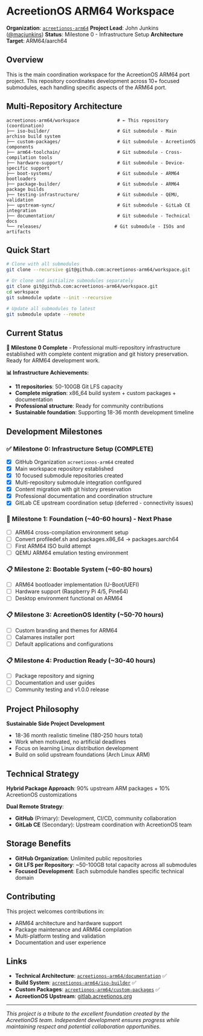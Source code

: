 # AcreetionOS ARM64 Workspace

**Organization**: [`acreetionos-arm64`](https://github.com/acreetionos-arm64)
**Project Lead**: John Junkins ([@macjunkins](https://github.com/macjunkins))
**Status**: Milestone 0 - Infrastructure Setup
**Architecture Target**: ARM64/aarch64

## Overview

This is the main coordination workspace for the AcreetionOS ARM64 port project. This repository coordinates development across 10+ focused submodules, each handling specific aspects of the ARM64 port.

## Multi-Repository Architecture

```
acreetionos-arm64/workspace              # ← This repository (coordination)
├── iso-builder/                         # Git submodule - Main archiso build system
├── custom-packages/                     # Git submodule - AcreetionOS components
├── arm64-toolchain/                     # Git submodule - Cross-compilation tools
├── hardware-support/                    # Git submodule - Device-specific support
├── boot-systems/                        # Git submodule - ARM64 bootloaders
├── package-builder/                     # Git submodule - ARM64 package builds
├── testing-infrastructure/              # Git submodule - QEMU, validation
├── upstream-sync/                       # Git submodule - GitLab CE integration
├── documentation/                       # Git submodule - Technical docs
└── releases/                           # Git submodule - ISOs and artifacts
```

## Quick Start

```bash
# Clone with all submodules
git clone --recursive git@github.com:acreetionos-arm64/workspace.git

# Or clone and initialize submodules separately
git clone git@github.com:acreetionos-arm64/workspace.git
cd workspace
git submodule update --init --recursive

# Update all submodules to latest
git submodule update --remote
```

## Current Status

**🎉 Milestone 0 Complete** - Professional multi-repository infrastructure established with complete content migration and git history preservation. Ready for ARM64 development work.

**📊 Infrastructure Achievements:**
- **11 repositories**: 50-100GB Git LFS capacity
- **Complete migration**: x86_64 build system + custom packages + documentation
- **Professional structure**: Ready for community contributions
- **Sustainable foundation**: Supporting 18-36 month development timeline

## Development Milestones

### ✅ Milestone 0: Infrastructure Setup (COMPLETE)
- [x] GitHub Organization `acreetionos-arm64` created
- [x] Main workspace repository established
- [x] 10 focused submodule repositories created
- [x] Multi-repository submodule integration configured
- [x] Content migration with git history preservation
- [x] Professional documentation and coordination structure
- [x] GitLab CE upstream coordination setup (deferred - connectivity issues)

### 🔄 Milestone 1: Foundation (~40-60 hours) - Next Phase
- [ ] ARM64 cross-compilation environment setup
- [ ] Convert profiledef.sh and packages.x86_64 → packages.aarch64
- [ ] First ARM64 ISO build attempt
- [ ] QEMU ARM64 emulation testing environment

### 📋 Milestone 2: Bootable System (~60-80 hours)
- [ ] ARM64 bootloader implementation (U-Boot/UEFI)
- [ ] Hardware support (Raspberry Pi 4/5, Pine64)
- [ ] Desktop environment functional on ARM64

### 📋 Milestone 3: AcreetionOS Identity (~50-70 hours)
- [ ] Custom branding and themes for ARM64
- [ ] Calamares installer port
- [ ] Default applications and configurations

### 📋 Milestone 4: Production Ready (~30-40 hours)
- [ ] Package repository and signing
- [ ] Documentation and user guides
- [ ] Community testing and v1.0.0 release

## Project Philosophy

**Sustainable Side Project Development**
- 18-36 month realistic timeline (180-250 hours total)
- Work when motivated, no artificial deadlines
- Focus on learning Linux distribution development
- Build on solid upstream foundations (Arch Linux ARM)

## Technical Strategy

**Hybrid Package Approach**: 90% upstream ARM packages + 10% AcreetionOS customizations

**Dual Remote Strategy**:
- **GitHub** (Primary): Development, CI/CD, community collaboration
- **GitLab CE** (Secondary): Upstream coordination with AcreetionOS team

## Storage Benefits

- **GitHub Organization**: Unlimited public repositories
- **Git LFS per Repository**: ~50-100GB total capacity across all submodules
- **Focused Development**: Each submodule handles specific technical domain

## Contributing

This project welcomes contributions in:
- ARM64 architecture and hardware support
- Package maintenance and ARM64 compilation
- Multi-platform testing and validation
- Documentation and user experience

## Links

- **Technical Architecture**: [`acreetionos-arm64/documentation`](https://github.com/acreetionos-arm64/documentation) ✅
- **Build System**: [`acreetionos-arm64/iso-builder`](https://github.com/acreetionos-arm64/iso-builder) ✅
- **Custom Packages**: [`acreetionos-arm64/custom-packages`](https://github.com/acreetionos-arm64/custom-packages) ✅
- **AcreetionOS Upstream**: [gitlab.acreetionos.org](https://gitlab.acreetionos.org)

---

*This project is a tribute to the excellent foundation created by the AcreetionOS team. Independent development ensures progress while maintaining respect and potential collaboration opportunities.*
